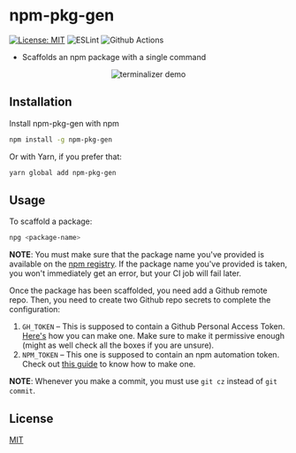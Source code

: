 # npm-pkg-gen

[![License: MIT](https://img.shields.io/badge/License-MIT-blue.svg)](https://opensource.org/licenses/MIT)
![ESLint](https://img.shields.io/badge/eslint-3A33D1?style=for-the-badge&logo=eslint&logoColor=white)
![Github Actions](https://img.shields.io/badge/GitHub_Actions-2088FF?style=for-the-badge&logo=github-actions&logoColor=white)

- Scaffolds an npm package with a single command

<p align="center">
    <img src="https://xylocone.files.wordpress.com/2022/08/npg.gif" alt="terminalizer demo" />
</p>

## Installation

Install npm-pkg-gen with npm

```sh
npm install -g npm-pkg-gen
```

Or with Yarn, if you prefer that:

```sh
yarn global add npm-pkg-gen
```

## Usage

To scaffold a package:

```sh
npg <package-name>
```

**NOTE**: You must make sure that the package name you've provided is available on the [npm registry](https://npmjs.com). If the package name you've provided is taken, you won't immediately get an error, but your CI job will fail later.

Once the package has been scaffolded, you need add a Github remote repo. Then, you need to create two Github repo secrets to complete the configuration:

1.  `GH_TOKEN` &ndash; This is supposed to contain a Github Personal Access Token. [Here's](https://docs.github.com/en/authentication/keeping-your-account-and-data-secure/creating-a-personal-access-token) how you can make one. Make sure to make it permissive enough (might as well check all the boxes if you are unsure).
2.  `NPM_TOKEN` &ndash; This one is supposed to contain an npm automation token. Check out [this guide](https://docs.npmjs.com/creating-and-viewing-access-tokens/) to know how to make one.

**NOTE**: Whenever you make a commit, you must use `git cz` instead of `git commit`.

## License

[MIT](https://choosealicense.com/licenses/mit/)
